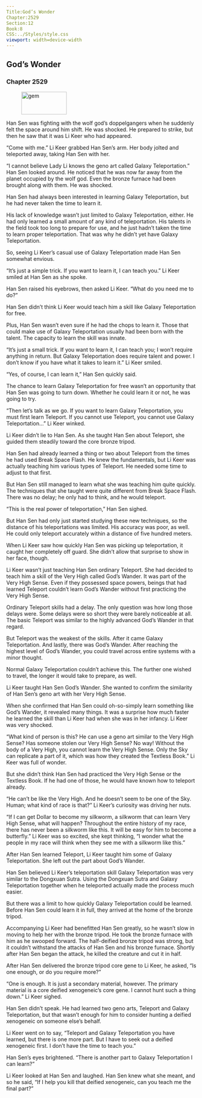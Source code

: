```yaml
---
Title:God’s Wonder 
Chapter:2529 
Section:12 
Book:8 
CSS:../Styles/style.css 
viewport: width=device-width
---
```

  
## God’s Wonder
### Chapter 2529
  
<figure>
	<img src="../Images/gem.gif" alt="gem" id="gem" width="120" height="60" />
</figure>
  

  
Han Sen was fighting with the wolf god’s doppelgangers when he suddenly felt the space around him shift. He was shocked. He prepared to strike, but then he saw that it was Li Keer who had appeared.

“Come with me.” Li Keer grabbed Han Sen’s arm. Her body jolted and teleported away, taking Han Sen with her.

“I cannot believe Lady Li knows the geno art called Galaxy Teleportation.” Han Sen looked around. He noticed that he was now far away from the planet occupied by the wolf god. Even the bronze furnace had been brought along with them. He was shocked.

Han Sen had always been interested in learning Galaxy Teleportation, but he had never taken the time to learn it.

His lack of knowledge wasn’t just limited to Galaxy Teleportation, either. He had only learned a small amount of any kind of teleportation. His talents in the field took too long to prepare for use, and he just hadn’t taken the time to learn proper teleportation. That was why he didn’t yet have Galaxy Teleportation.

So, seeing Li Keer’s casual use of Galaxy Teleportation made Han Sen somewhat envious.

“It’s just a simple trick. If you want to learn it, I can teach you.” Li Keer smiled at Han Sen as she spoke.

Han Sen raised his eyebrows, then asked Li Keer. “What do you need me to do?”

Han Sen didn’t think Li Keer would teach him a skill like Galaxy Teleportation for free.

Plus, Han Sen wasn’t even sure if he had the chops to learn it. Those that could make use of Galaxy Teleportation usually had been born with the talent. The capacity to learn the skill was innate.

“It’s just a small trick. If you want to learn it, I can teach you; I won’t require anything in return. But Galaxy Teleportation does require talent and power. I don’t know if you have what it takes to learn it.” Li Keer smiled.

“Yes, of course, I can learn it,” Han Sen quickly said.

The chance to learn Galaxy Teleportation for free wasn’t an opportunity that Han Sen was going to turn down. Whether he could learn it or not, he was going to try.

“Then let’s talk as we go. If you want to learn Galaxy Teleportation, you must first learn Teleport. If you cannot use Teleport, you cannot use Galaxy Teleportation…” Li Keer winked.

Li Keer didn’t lie to Han Sen. As she taught Han Sen about Teleport, she guided them steadily toward the core bronze tripod.

Han Sen had already learned a thing or two about Teleport from the times he had used Break Space Flash. He knew the fundamentals, but Li Keer was actually teaching him various types of Teleport. He needed some time to adjust to that first.

But Han Sen still managed to learn what she was teaching him quite quickly. The techniques that she taught were quite different from Break Space Flash. There was no delay; he only had to think, and he would teleport.

“This is the real power of teleportation,” Han Sen sighed.

But Han Sen had only just started studying these new techniques, so the distance of his teleportations was limited. His accuracy was poor, as well. He could only teleport accurately within a distance of five hundred meters.

When Li Keer saw how quickly Han Sen was picking up teleportation, it caught her completely off guard. She didn’t allow that surprise to show in her face, though.

Li Keer wasn’t just teaching Han Sen ordinary Teleport. She had decided to teach him a skill of the Very High called God’s Wander. It was part of the Very High Sense. Even if they possessed space powers, beings that had learned Teleport couldn’t learn God’s Wander without first practicing the Very High Sense.

Ordinary Teleport skills had a delay. The only question was how long those delays were. Some delays were so short they were barely noticeable at all. The basic Teleport was similar to the highly advanced God’s Wander in that regard.

But Teleport was the weakest of the skills. After it came Galaxy Teleportation. And lastly, there was God’s Wander. After reaching the highest level of God’s Wander, you could travel across entire systems with a minor thought.

Normal Galaxy Teleportation couldn’t achieve this. The further one wished to travel, the longer it would take to prepare, as well.

Li Keer taught Han Sen God’s Wander. She wanted to confirm the similarity of Han Sen’s geno art with her Very High Sense.

When she confirmed that Han Sen could oh-so-simply learn something like God’s Wander, it revealed many things. It was a surprise how much faster he learned the skill than Li Keer had when she was in her infancy. Li Keer was very shocked.

“What kind of person is this? He can use a geno art similar to the Very High Sense? Has someone stolen our Very High Sense? No way! Without the body of a Very High, you cannot learn the Very High Sense. Only the Sky can replicate a part of it, which was how they created the Textless Book.” Li Keer was full of wonder.

But she didn’t think Han Sen had practiced the Very High Sense or the Textless Book. If he had one of those, he would have known how to teleport already.

“He can’t be like the Very High. And he doesn’t seem to be one of the Sky. Human; what kind of race is that?” Li Keer’s curiosity was driving her nuts.

“If I can get Dollar to become my silkworm, a silkworm that can learn Very High Sense, what will happen? Throughout the entire history of my race, there has never been a silkworm like this. It will be easy for him to become a butterfly.” Li Keer was so excited, she kept thinking, “I wonder what the people in my race will think when they see me with a silkworm like this.”

After Han Sen learned Teleport, Li Keer taught him some of Galaxy Teleportation. She left out the part about God’s Wander.

Han Sen believed Li Keer’s teleportation skill Galaxy Teleportation was very similar to the Dongxuan Sutra. Using the Dongxuan Sutra and Galaxy Teleportation together when he teleported actually made the process much easier.

But there was a limit to how quickly Galaxy Teleportation could be learned. Before Han Sen could learn it in full, they arrived at the home of the bronze tripod.

Accompanying Li Keer had benefitted Han Sen greatly, so he wasn’t slow in moving to help her with the bronze tripod. He took the bronze furnace with him as he swooped forward. The half-deified bronze tripod was strong, but it couldn’t withstand the attacks of Han Sen and his bronze furnace. Shortly after Han Sen began the attack, he killed the creature and cut it in half.

After Han Sen delivered the bronze tripod core gene to Li Keer, he asked, “Is one enough, or do you require more?”

“One is enough. It is just a secondary material, however. The primary material is a core deified xenogeneic’s core gene. I cannot hunt such a thing down.” Li Keer sighed.

Han Sen didn’t speak. He had learned two geno arts, Teleport and Galaxy Teleportation, but that wasn’t enough for him to consider hunting a deified xenogeneic on someone else’s behalf.

Li Keer went on to say, “Teleport and Galaxy Teleportation you have learned, but there is one more part. But I have to seek out a deified xenogeneic first. I don’t have the time to teach you.”

Han Sen’s eyes brightened. “There is another part to Galaxy Teleportation I can learn?”

Li Keer looked at Han Sen and laughed. Han Sen knew what she meant, and so he said, “If I help you kill that deified xenogeneic, can you teach me the final part?”